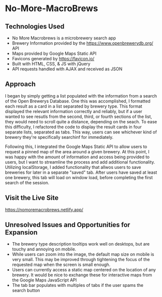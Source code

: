 # No-More-MacroBrews

## Technologies Used
- No More Macrobrews is a microbrewery search app
- Brewery Information provided by the https://www.openbrewerydb.org/ API
- Maps provided by Google Maps Static API
- Favicons generated by https://favicon.io/
- Built with HTML, CSS, & JS with jQuery
- API requests handled with AJAX and received as JSON

## Approach
I began by simply getting a list populated with the information from a search of the Open Brewerys Database. One this was accomplished, I formatted each result as a card in a list separated by brewery type. This format displayed the relevant information correctly and reliably, but if a user wanted to see resutls from the second, third, or fourth sections of the list, they would need to scroll quite a distance, depending on the seach. To ease this difficulty, I refactored the code to display the result cards in four separate lists, separated as tabs. This way, users can see whichever kind of brewery they're specifically searchinf for immediately. 

Following this, I integrated the Google Maps Static API to allow users to request a pinned map of the area around a given brewery. At this point, I was happy with the amount of information and access being provided to users, but I want to streamline the process and add additional functionality. Utilizing localStorage, I added functionality that allwos users to save breweries for later in a separate "saved" tab. After users have saved at least one brewery, this tab will load on window load, before completing the first search of the session.

## Visit the Live Site
https://nomoremacrobrews.netlify.app/

## Unresolved Issues and Opportunities for Expansion
- The brewery type description tooltips work well on desktops, but are touchy and annoying on mobile.
- While users can zoom into the image, the default map size on mobile is very small. This may be improved through tightening the focus of the requested map when the screen is small enough.
- Users can currently access a static map centered on the location of any brewery. It would be nice to exchange these for interactive maps from the Google Maps JavaScript API
- The tab bar populates with multiples of tabs if the user spams the search button
